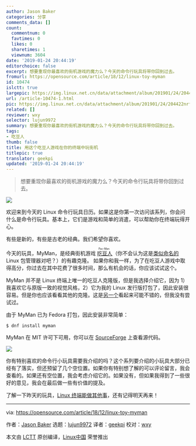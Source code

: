 ```yaml
---
author: Jason Baker
categories: 分享
comments_data: []
count:
  commentnum: 0
  favtimes: 0
  likes: 0
  sharetimes: 1
  viewnum: 3604
date: '2019-01-24 20:44:19'
editorchoice: false
excerpt: 想要重现你最喜欢的街机游戏的魔力么？今天的命令行玩具将带你回到过去。
fromurl: https://opensource.com/article/18/12/linux-toy-myman
id: 10474
islctt: true
largepic: https://img.linux.net.cn/data/attachment/album/201901/24/204422nrfobzm0oscvj20s.png
url: /article-10474-1.html
pic: https://img.linux.net.cn/data/attachment/album/201901/24/204422nrfobzm0oscvj20s.png.thumb.jpg
related: []
reviewer: wxy
selector: lujun9972
summary: 想要重现你最喜欢的街机游戏的魔力么？今天的命令行玩具将带你回到过去。
tags:
- 吃豆人
thumb: false
title: 用这个吃豆人游戏在你的终端中玩街机
titlepic: true
translator: geekpi
updated: '2019-01-24 20:44:19'
---
```



> 
> 想要重现你最喜欢的街机游戏的魔力么？今天的命令行玩具将带你回到过去。
> 
> 
> 


![](/data/attachment/album/201901/24/204422nrfobzm0oscvj20s.png)


欢迎来到今天的 Linux 命令行玩具日历。如果这是你第一次访问该系列，你会问什么是命令行玩具。基本上，它们是游戏和简单的消遣，可以帮助你在终端玩得开心。


有些是新的，有些是古老的经典。我们希望你喜欢。


今天的玩具，MyMan，是经典街机游戏<ruby> <a href="https://en.wikipedia.org/wiki/Pac-Man">  吃豆人 </a> <rt>  Pac-Man </rt></ruby>（你不会认为这是[类似命名的](https://wiki.archlinux.org/index.php/pacman) Linux 包管理器对吧？）的有趣克隆。 如果你和我一样，为了在吃豆人游戏中取得高分，你过去在其中花费了很多时间，那么有机会的话，你应该试试这个。


MyMan 并不是 Linux 终端上唯一的吃豆人克隆版，但是我选择介绍它，因为 1）我喜欢它与原版一致的视觉风格，2）它为我的 Linux 发行版打包了，因此安装很容易。但是你也应该看看其他的克隆。这是[另一个](https://github.com/YoctoForBeaglebone/pacman4console)看起来可能不错的，但我没有尝试过。


由于 MyMan 已为 Fedora 打包，因此安装非常简单：



```
$ dnf install myman
```

MyMan 在 MIT 许可下可用，你可以在 [SourceForge](https://myman.sourceforge.io/) 上查看源代码。


![](/data/attachment/album/201901/24/204436w75azcy1egq15ba7.gif)


你有特别喜欢的命令行小玩具需要我介绍的吗？这个系列要介绍的小玩具大部分已经有了落实，但还预留了几个空位置。如果你有特别想了解的可以评论留言，我会查看的。如果还有空位置，我会考虑介绍它的。如果没有，但如果我得到了一些很好的意见，我会在最后做一些有价值的提及。


了解一下昨天的玩具，[Linux 终端能做其他事](https://opensource.com/article/18/12/linux-toy-ponysay)，还有记得明天再来！




---


via: <https://opensource.com/article/18/12/linux-toy-myman>


作者：[Jason Baker](https://opensource.com/users/jason-baker) 选题：[lujun9972](https://github.com/lujun9972) 译者：[geekpi](https://github.com/geekpi) 校对：[wxy](https://github.com/wxy)


本文由 [LCTT](https://github.com/LCTT/TranslateProject) 原创编译，[Linux中国](https://linux.cn/) 荣誉推出